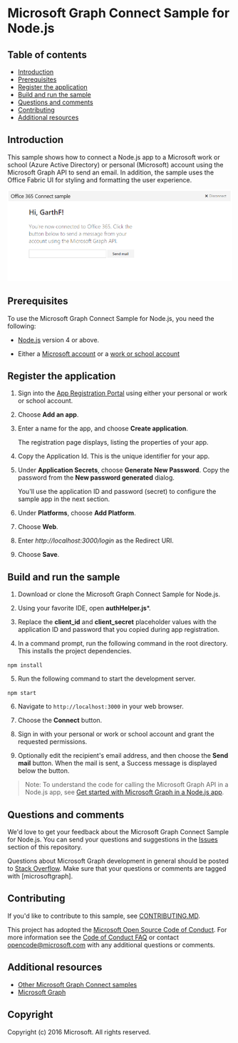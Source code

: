 # Microsoft Graph Connect Sample for Node.js

## Table of contents

* [Introduction](#introduction)
* [Prerequisites](#prerequisites)
* [Register the application](#register-the-application)
* [Build and run the sample](#build-and-run-the-sample)
* [Questions and comments](#questions-and-comments)
* [Contributing](#contributing)
* [Additional resources](#additional-resources)

## Introduction

This sample shows how to connect a Node.js app to a Microsoft work or school (Azure Active Directory) or personal (Microsoft) account using the Microsoft Graph API to send an email. In addition, the sample uses the Office Fabric UI for styling and formatting the user experience.

![Microsoft Graph Connect Sample for Node.js screenshot](./readme-imgs/screenshot.PNG)

## Prerequisites

To use the Microsoft Graph Connect Sample for Node.js, you need the following:

 * [Node.js](https://nodejs.org/) version 4 or above.

 * Either a [Microsoft account](https://www.outlook.com/) or a [work or school account](http://dev.office.com/devprogram)

## Register the application

1. Sign into the [App Registration Portal](https://apps.dev.microsoft.com/) using either your personal or work or school account.

2. Choose **Add an app**.

3. Enter a name for the app, and choose **Create application**. 
	
   The registration page displays, listing the properties of your app.

4. Copy the Application Id. This is the unique identifier for your app. 

5. Under **Application Secrets**, choose **Generate New Password**. Copy the password from the **New password generated** dialog.

   You'll use the application ID and password (secret) to configure the sample app in the next section. 

6. Under **Platforms**, choose **Add Platform**.

7. Choose **Web**.

8. Enter *http://localhost:3000/login* as the Redirect URI. 

9. Choose **Save**.

## Build and run the sample

1. Download or clone the Microsoft Graph Connect Sample for Node.js.

2. Using your favorite IDE, open **authHelper.js***.

3. Replace the **client_id** and **client_secret** placeholder values with the application ID and password that you copied during app registration.

4. In a command prompt, run the following command in the root directory. This installs the project dependencies.

  ```npm install```

5. Run the following command to start the development server.

  ```npm start```

6. Navigate to `http://localhost:3000` in your web browser.

7. Choose the **Connect** button.

8. Sign in with your personal or work or school account and grant the requested permissions.

9. Optionally edit the recipient's email address, and then choose the **Send mail** button. When the mail is sent, a Success message is displayed below the button.

> Note: To understand the code for calling the Microsoft Graph API in a Node.js app, see [Get started with Microsoft Graph in a Node.js app](https://graph.microsoft.io/en-us/docs/platform/nodejs).

## Questions and comments

We'd love to get your feedback about the Microsoft Graph Connect Sample for Node.js. You can send your questions and suggestions in the [Issues](https://github.com/microsoftgraph/nodejs-connect-rest-sample/issues) section of this repository.

Questions about Microsoft Graph development in general should be posted to [Stack Overflow](https://stackoverflow.com/questions/tagged/microsoftgraph). Make sure that your questions or comments are tagged with [microsoftgraph].

## Contributing ##

If you'd like to contribute to this sample, see [CONTRIBUTING.MD](/CONTRIBUTING.md).

This project has adopted the [Microsoft Open Source Code of Conduct](https://opensource.microsoft.com/codeofconduct/). For more information see the [Code of Conduct FAQ](https://opensource.microsoft.com/codeofconduct/faq/) or contact [opencode@microsoft.com](mailto:opencode@microsoft.com) with any additional questions or comments.
  
## Additional resources

- [Other Microsoft Graph Connect samples](https://github.com/MicrosoftGraph?utf8=%E2%9C%93&query=-Connect)
- [Microsoft Graph](https://graph.microsoft.io)

## Copyright
Copyright (c) 2016 Microsoft. All rights reserved.
